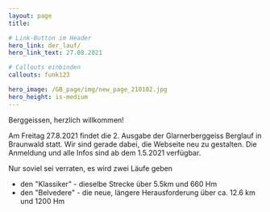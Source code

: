 ```yaml
---
layout: page
title:

# Link-Button im Header
hero_link: der_lauf/
hero_link_text: 27.08.2021

# Callouts einbinden
callouts: funk123

hero_image: /GB_page/img/new_page_210102.jpg
hero_height: is-medium
---
```


Berggeissen, herzlich willkommen!

Am Freitag 27.8.2021 findet die 2. Ausgabe der Glarnerberggeiss Berglauf in Braunwald statt. Wir sind gerade dabei, die Webseite neu zu gestalten. 
Die Anmeldung und alle Infos sind ab dem 1.5.2021 verfügbar.

Nur soviel sei verraten, es wird zwei Läufe geben

 - den "Klassiker" - dieselbe Strecke über 5.5km und 660 Hm
 - den "Belvedere" - die neue, längere Herausforderung über ca. 12.6 km und 1200 Hm


